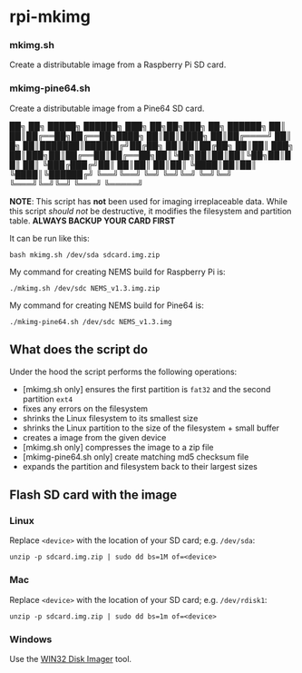# rpi-mkimg #

### mkimg.sh ###
Create a distributable image from a Raspberry Pi SD card.

### mkimg-pine64.sh ###

Create a distributable image from a Pine64 SD card.

██╗    ██╗ █████╗ ██████╗ ███╗   ██╗██╗███╗   ██╗ ██████╗ 
██║    ██║██╔══██╗██╔══██╗████╗  ██║██║████╗  ██║██╔════╝ 
██║ █╗ ██║███████║██████╔╝██╔██╗ ██║██║██╔██╗ ██║██║  ███╗
██║███╗██║██╔══██║██╔══██╗██║╚██╗██║██║██║╚██╗██║██║   ██║
╚███╔███╔╝██║  ██║██║  ██║██║ ╚████║██║██║ ╚████║╚██████╔╝
 ╚══╝╚══╝ ╚═╝  ╚═╝╚═╝  ╚═╝╚═╝  ╚═══╝╚═╝╚═╝  ╚═══╝ ╚═════╝ 
                                                          
**NOTE**: This script has **not** been used for imaging irreplaceable data.
While this script *should not* be destructive, it modifies the filesystem and
partition table. **ALWAYS BACKUP YOUR CARD FIRST**

It can be run like this:

```
bash mkimg.sh /dev/sda sdcard.img.zip
```

My command for creating NEMS build for Raspberry Pi is:

```
./mkimg.sh /dev/sdc NEMS_v1.3.img.zip
```

My command for creating NEMS build for Pine64 is:

```
./mkimg-pine64.sh /dev/sdc NEMS_v1.3.img
```

## What does the script do ##

Under the hood the script performs the following operations:

- [mkimg.sh only] ensures the first partition is `fat32` and the second partition `ext4`
- fixes any errors on the filesystem
- shrinks the Linux filesystem to its smallest size
- shrinks the Linux partition to the size of the filesystem + small buffer
- creates a image from the given device
- [mkimg.sh only] compresses the image to a zip file
- [mkimg-pine64.sh only] create matching md5 checksum file
- expands the partition and filesystem back to their largest sizes


## Flash SD card with the image ##

### Linux ###

Replace `<device>` with the location of your SD card; e.g. `/dev/sda`:

```
unzip -p sdcard.img.zip | sudo dd bs=1M of=<device>
```


### Mac ###

Replace `<device>` with the location of your SD card; e.g. `/dev/rdisk1`:

```
unzip -p sdcard.img.zip | sudo dd bs=1m of=<device>
```


### Windows ###

Use the [WIN32 Disk Imager](https://sourceforge.net/projects/win32diskimager/) tool.

